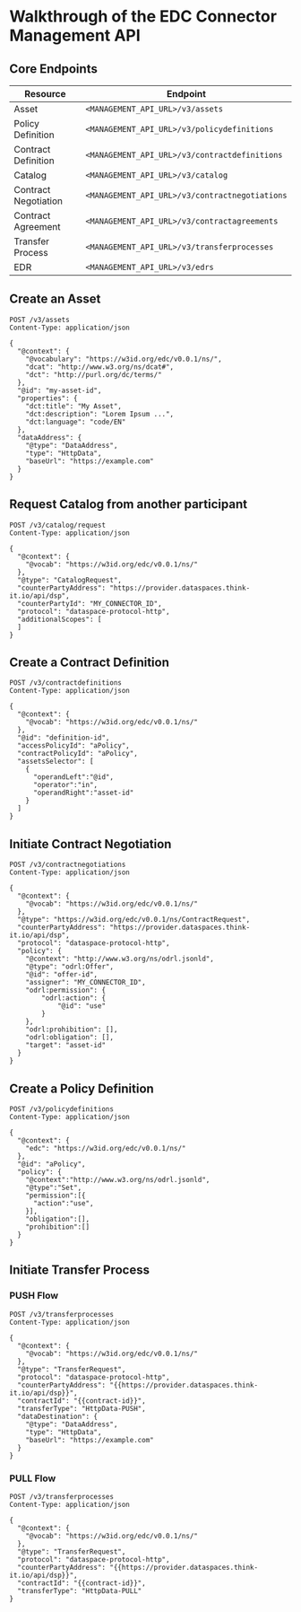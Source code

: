 # Walkthrough of the EDC Connector Management API

## Core Endpoints

| Resource | Endpoint |
|----------|----------|
| Asset | `<MANAGEMENT_API_URL>/v3/assets` |
| Policy Definition | `<MANAGEMENT_API_URL>/v3/policydefinitions` |
| Contract Definition | `<MANAGEMENT_API_URL>/v3/contractdefinitions` |
| Catalog | `<MANAGEMENT_API_URL>/v3/catalog` |
| Contract Negotiation | `<MANAGEMENT_API_URL>/v3/contractnegotiations` |
| Contract Agreement | `<MANAGEMENT_API_URL>/v3/contractagreements` |
| Transfer Process | `<MANAGEMENT_API_URL>/v3/transferprocesses` |
| EDR | `<MANAGEMENT_API_URL>/v3/edrs` |

## Create an Asset

```http
POST /v3/assets
Content-Type: application/json

{
  "@context": {
    "@vocabulary": "https://w3id.org/edc/v0.0.1/ns/",
    "dcat": "http://www.w3.org/ns/dcat#",
    "dct": "http://purl.org/dc/terms/"
  },
  "@id": "my-asset-id",
  "properties": {
    "dct:title": "My Asset",
    "dct:description": "Lorem Ipsum ...",
    "dct:language": "code/EN"
  },
  "dataAddress": {
    "@type": "DataAddress",
    "type": "HttpData",
    "baseUrl": "https://example.com"
  }
}
```

## Request Catalog from another participant

```http
POST /v3/catalog/request
Content-Type: application/json

{
  "@context": {
    "@vocab": "https://w3id.org/edc/v0.0.1/ns/"
  },
  "@type": "CatalogRequest",
  "counterPartyAddress": "https://provider.dataspaces.think-it.io/api/dsp",
  "counterPartyId": "MY_CONNECTOR_ID",
  "protocol": "dataspace-protocol-http",
  "additionalScopes": [
  ]
}
```

## Create a Contract Definition

```http
POST /v3/contractdefinitions
Content-Type: application/json

{
  "@context": {
    "@vocab": "https://w3id.org/edc/v0.0.1/ns/"
  },
  "@id": "definition-id",
  "accessPolicyId": "aPolicy",
  "contractPolicyId": "aPolicy",
  "assetsSelector": [
    {
      "operandLeft":"@id",
      "operator":"in",
      "operandRight":"asset-id"
    }
  ]
}
```

## Initiate Contract Negotiation

```http
POST /v3/contractnegotiations
Content-Type: application/json

{
  "@context": {
    "@vocab": "https://w3id.org/edc/v0.0.1/ns/"
  },
  "@type": "https://w3id.org/edc/v0.0.1/ns/ContractRequest",
  "counterPartyAddress": "https://provider.dataspaces.think-it.io/api/dsp",
  "protocol": "dataspace-protocol-http",
  "policy": {
    "@context": "http://www.w3.org/ns/odrl.jsonld",
    "@type": "odrl:Offer",
    "@id": "offer-id",
    "assigner": "MY_CONNECTOR_ID",
    "odrl:permission": {
        "odrl:action": {
            "@id": "use"
        }
    },
    "odrl:prohibition": [],
    "odrl:obligation": [],
    "target": "asset-id"
  }
}
```

## Create a Policy Definition

```http
POST /v3/policydefinitions
Content-Type: application/json

{
  "@context": {
    "edc": "https://w3id.org/edc/v0.0.1/ns/"
  },
  "@id": "aPolicy",
  "policy": {
    "@context":"http://www.w3.org/ns/odrl.jsonld",
    "@type":"Set",
    "permission":[{
      "action":"use",
    }],
    "obligation":[],
    "prohibition":[]
  }
}
```

## Initiate Transfer Process

### PUSH Flow

```http
POST /v3/transferprocesses
Content-Type: application/json

{
  "@context": {
    "@vocab": "https://w3id.org/edc/v0.0.1/ns/"
  },
  "@type": "TransferRequest",
  "protocol": "dataspace-protocol-http",
  "counterPartyAddress": "{{https://provider.dataspaces.think-it.io/api/dsp}}",
  "contractId": "{{contract-id}}",
  "transferType": "HttpData-PUSH",
  "dataDestination": {
    "@type": "DataAddress",
    "type": "HttpData",
    "baseUrl": "https://example.com"
  }
}
```

### PULL Flow

```http
POST /v3/transferprocesses
Content-Type: application/json

{
  "@context": {
    "@vocab": "https://w3id.org/edc/v0.0.1/ns/"
  },
  "@type": "TransferRequest",
  "protocol": "dataspace-protocol-http",
  "counterPartyAddress": "{{https://provider.dataspaces.think-it.io/api/dsp}}",
  "contractId": "{{contract-id}}",
  "transferType": "HttpData-PULL"
}
```
